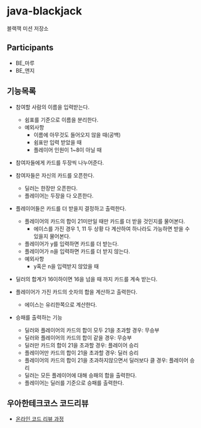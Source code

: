 # java-blackjack

블랙잭 미션 저장소


## Participants
* BE_마루
* BE_앤지

## 기능목록
* 참여할 사람의 이름을 입력받는다. 
  * 쉼표를 기준으로 이름을 분리한다.
  * 예외사항
    * 이름에 아무것도 들어오지 않을 때(공백)
    * 쉼표만 입력 받았을 때
    * 플레이어 인원이 1~8이 아닐 때

* 참여자들에게 카드를 두장씩 나누어준다.
* 참여자들은 자신의 카드를 오픈한다.
  * 딜러는 한장만 오픈한다.
  * 플레이어는 두장을 다 오픈한다.
* 플레이어들은 카드를 더 받을지 결정하고 출력한다.
  * 플레이어의 카드의 합이 21미만일 때만 카드를 더 받을 것인지를 물어본다.
    * 에이스를 가진 경우 1, 11 두 상황 다 계산하여 하나라도 가능하면 받을 수 있을지 물어본다.
  * 플레이어가 y를 입력하면 카드를 더 받는다.
  * 플레이어가 n을 입력하면 카드를 더 받지 않는다.
  * 예외사항
    * y혹은 n을 입력받지 않았을 때
* 딜러의 합계가 16이하이면 16을 넘을 때 까지 카드를 계속 받는다. 
* 플레이어가 가진 카드의 숫자의 합을 계산하고 출력한다. 
  * 에이스는 유리한쪽으로 계산한다.
* 승패를 출력하는 기능
  * 딜러와 플레이어의 카드의 합이 모두 21을 초과할 경우: 무승부
  * 딜러와 플레이어의 카드의 합이 같을 경우: 무승부
  * 딜러만 카드의 합이 21을 초과할 경우: 플레이어 승리
  * 플레이어만 카드의 합이 21을 초과할 경우: 딜러 승리
  * 플레이어의 카드의 합이 21을 초과하지않으면서 딜러보다 클 경우: 플레이어 승리
  * 딜러는 모든 플레이어에 대해 승패의 합을 출력한다.
  * 플레이어는 딜러를 기준으로 승패를 출력한다.


## 우아한테크코스 코드리뷰

- [온라인 코드 리뷰 과정](https://github.com/woowacourse/woowacourse-docs/blob/master/maincourse/README.md)

